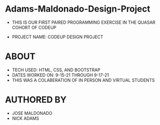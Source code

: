# Adams-Maldonado-Design-Project

* THIS IS OUR FIRST PAIRED PROGRAMMING EXERCISE IN THE QUASAR COHORT OF CODEUP

* PROJECT NAME: CODEUP DESIGN PROJECT


# ABOUT

* TECH USED: HTML, CSS, AND BOOTSTRAP
* DATES WORKED ON: 9-15-21 THROUGH 9-17-21
* THIS WAS A COLABERATION OF IN PERSON AND VIRTUAL STUDENTS


# AUTHORED BY

* JOSE MALDONADO
* NICK ADAMS